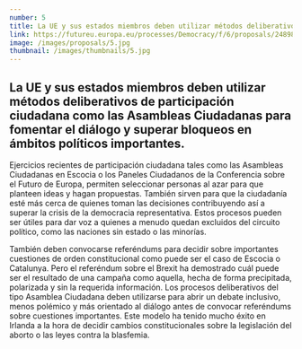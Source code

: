 ```yaml
---
number: 5
title: La UE y sus estados miembros deben utilizar métodos deliberativos de participación ciudadana como las Asambleas Ciudadanas para fomentar el diálogo y superar bloqueos en ámbitos políticos importantes.
link: https://futureu.europa.eu/processes/Democracy/f/6/proposals/248987
image: /images/proposals/5.jpg
thumbnail: /images/thumbnails/5.jpg
---
```


## La UE y sus estados miembros deben __utilizar métodos deliberativos de participación ciudadana__ como las Asambleas Ciudadanas para fomentar el diálogo y superar bloqueos en ámbitos políticos importantes.

Ejercicios recientes de participación ciudadana tales como las Asambleas Ciudadanas en Escocia o los Paneles Ciudadanos de la Conferencia sobre el Futuro de Europa, permiten seleccionar personas al azar para que planteen ideas y hagan propuestas. También sirven para que la ciudadanía esté más cerca de quienes toman las decisiones contribuyendo así a superar la crisis de la democracia representativa. Estos procesos pueden ser útiles para dar voz a quienes a menudo quedan excluidos del circuito político, como las naciones sin estado o las minorías.

También deben convocarse referéndums para decidir sobre importantes cuestiones de orden constitucional como puede ser el caso de Escocia o Catalunya. Pero el referéndum sobre el Brexit ha demostrado cuál puede ser el resultado de una campaña como aquella, hecha de forma precipitada, polarizada y sin la requerida información. Los procesos deliberativos del tipo Asamblea Ciudadana deben utilizarse para abrir un debate inclusivo, menos polémico y más orientado al diálogo antes de convocar referéndums sobre cuestiones importantes. Este modelo ha tenido mucho éxito en Irlanda a la hora de decidir cambios constitucionales sobre la legislación del aborto o las leyes contra la blasfemia. 
